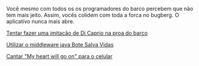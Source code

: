 Você mesmo com todos os os programadores do barco percebem que não tem mais jeito.
Assim, vocês colidem com toda a forca no bugberg. 
O aplicativo nunca mais abre.

[Tentar fazer uma imitacão de Di Caprio na proa do barco](imitar/falha.md)

[Utilizar o middleware java Bote Salva Vidas](middleware/404.md)

[Cantar "My heart will go on" para o celular](celine-dion/cantar.md)